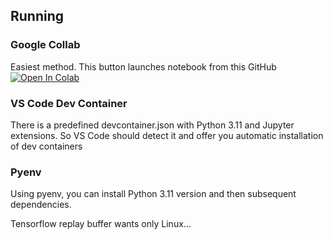 ## Running

### Google Collab
Easiest method. This button launches notebook from this GitHub
[![Open In Colab](https://colab.research.google.com/assets/colab-badge.svg)](https://colab.research.google.com/github/marhycz/dc-mabs/blob/main/bandits.ipynb)

### VS Code Dev Container
There is a predefined devcontainer.json with Python 3.11 and Jupyter extensions. So VS Code should detect it and offer you automatic installation of dev containers

### Pyenv

Using pyenv, you can install Python 3.11 version and then subsequent dependencies.

Tensorflow replay buffer wants only Linux...

